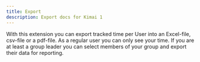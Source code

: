 ```yaml
---
title: Export
description: Export docs for Kimai 1
---
```


With this extension you can export tracked time per User into an Excel-file, csv-file or a pdf-file. 
As a regular user you can only see your time. 
If you are at least a group leader you can select members of your group and export their data for reporting.

